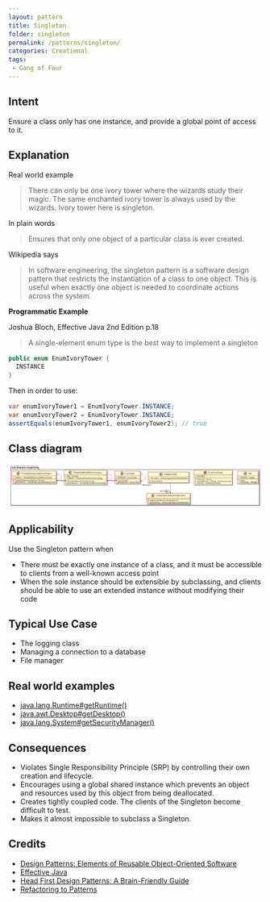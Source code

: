 ```yaml
---
layout: pattern
title: Singleton
folder: singleton
permalink: /patterns/singleton/
categories: Creational
tags:
 - Gang of Four
---
```


## Intent

Ensure a class only has one instance, and provide a global point of access to it.


## Explanation

Real world example

> There can only be one ivory tower where the wizards study their magic. The same enchanted ivory 
> tower is always used by the wizards. Ivory tower here is singleton.

In plain words

> Ensures that only one object of a particular class is ever created.

Wikipedia says

> In software engineering, the singleton pattern is a software design pattern that restricts the 
> instantiation of a class to one object. This is useful when exactly one object is needed to 
> coordinate actions across the system.

**Programmatic Example**

Joshua Bloch, Effective Java 2nd Edition p.18

> A single-element enum type is the best way to implement a singleton

```java
public enum EnumIvoryTower {
  INSTANCE
}
```

Then in order to use:

```java
var enumIvoryTower1 = EnumIvoryTower.INSTANCE;
var enumIvoryTower2 = EnumIvoryTower.INSTANCE;
assertEquals(enumIvoryTower1, enumIvoryTower2); // true
```

## Class diagram

![alt text](./etc/singleton.urm.png "Singleton pattern class diagram")

## Applicability

Use the Singleton pattern when

* There must be exactly one instance of a class, and it must be accessible to clients from a well-known access point
* When the sole instance should be extensible by subclassing, and clients should be able to use an extended instance without modifying their code

## Typical Use Case

* The logging class
* Managing a connection to a database
* File manager

## Real world examples

* [java.lang.Runtime#getRuntime()](http://docs.oracle.com/javase/8/docs/api/java/lang/Runtime.html#getRuntime%28%29)
* [java.awt.Desktop#getDesktop()](http://docs.oracle.com/javase/8/docs/api/java/awt/Desktop.html#getDesktop--)
* [java.lang.System#getSecurityManager()](http://docs.oracle.com/javase/8/docs/api/java/lang/System.html#getSecurityManager--)


## Consequences

* Violates Single Responsibility Principle (SRP) by controlling their own creation and lifecycle.
* Encourages using a global shared instance which prevents an object and resources used by this object from being deallocated.     
* Creates tightly coupled code. The clients of the Singleton become difficult to test.
* Makes it almost impossible to subclass a Singleton.

## Credits

* [Design Patterns: Elements of Reusable Object-Oriented Software](https://www.amazon.com/gp/product/0201633612/ref=as_li_tl?ie=UTF8&camp=1789&creative=9325&creativeASIN=0201633612&linkCode=as2&tag=javadesignpat-20&linkId=675d49790ce11db99d90bde47f1aeb59)
* [Effective Java](https://www.amazon.com/gp/product/0134685997/ref=as_li_tl?ie=UTF8&camp=1789&creative=9325&creativeASIN=0134685997&linkCode=as2&tag=javadesignpat-20&linkId=4e349f4b3ff8c50123f8147c828e53eb)
* [Head First Design Patterns: A Brain-Friendly Guide](https://www.amazon.com/gp/product/0596007124/ref=as_li_tl?ie=UTF8&camp=1789&creative=9325&creativeASIN=0596007124&linkCode=as2&tag=javadesignpat-20&linkId=6b8b6eea86021af6c8e3cd3fc382cb5b)
* [Refactoring to Patterns](https://www.amazon.com/gp/product/0321213351/ref=as_li_tl?ie=UTF8&camp=1789&creative=9325&creativeASIN=0321213351&linkCode=as2&tag=javadesignpat-20&linkId=2a76fcb387234bc71b1c61150b3cc3a7)
